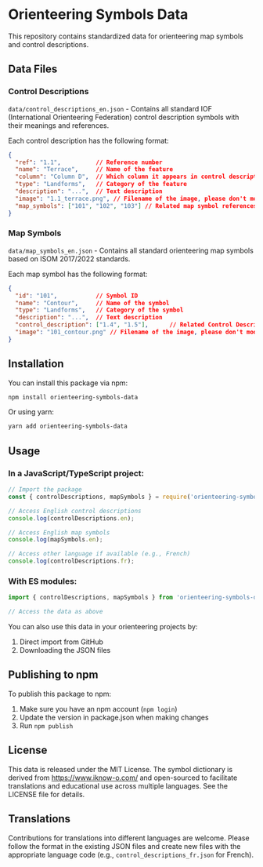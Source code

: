 # Orienteering Symbols Data

This repository contains standardized data for orienteering map symbols and control descriptions.

## Data Files

### Control Descriptions

`data/control_descriptions_en.json` - Contains all standard IOF (International Orienteering Federation) control description symbols with their meanings and references.

Each control description has the following format:
```json
{
  "ref": "1.1",          // Reference number
  "name": "Terrace",     // Name of the feature
  "column": "Column D",  // Which column it appears in control description sheets
  "type": "Landforms",   // Category of the feature
  "description": "...",  // Text description
  "image": "1.1_terrace.png", // Filename of the image, please don't modify
  "map_symbols": ["101", "102", "103"] // Related map symbol references
}
```

### Map Symbols

`data/map_symbols_en.json` - Contains all standard orienteering map symbols based on ISOM 2017/2022 standards.

Each map symbol has the following format:
```json
{
  "id": "101",           // Symbol ID
  "name": "Contour",     // Name of the symbol
  "type": "Landforms",   // Category of the symbol
  "description": "...",  // Text description
  "control_description": ["1.4", "1.5"],      // Related Control Description symbol
  "image": "101_contour.png" // Filename of the image, please don't modify
}
```

## Installation

You can install this package via npm:

```bash
npm install orienteering-symbols-data
```

Or using yarn:

```bash
yarn add orienteering-symbols-data
```

## Usage

### In a JavaScript/TypeScript project:

```javascript
// Import the package
const { controlDescriptions, mapSymbols } = require('orienteering-symbols-data');

// Access English control descriptions
console.log(controlDescriptions.en);

// Access English map symbols
console.log(mapSymbols.en);

// Access other language if available (e.g., French)
console.log(controlDescriptions.fr);
```

### With ES modules:

```javascript
import { controlDescriptions, mapSymbols } from 'orienteering-symbols-data';

// Access the data as above
```

You can also use this data in your orienteering projects by:

1. Direct import from GitHub
2. Downloading the JSON files

## Publishing to npm

To publish this package to npm:

1. Make sure you have an npm account (`npm login`)
2. Update the version in package.json when making changes
3. Run `npm publish`

## License

This data is released under the MIT License. The symbol dictionary is derived from https://www.iknow-o.com/ and open-sourced to facilitate translations and educational use across multiple languages. See the LICENSE file for details.

## Translations

Contributions for translations into different languages are welcome. Please follow the format in the existing JSON files and create new files with the appropriate language code (e.g., `control_descriptions_fr.json` for French).
